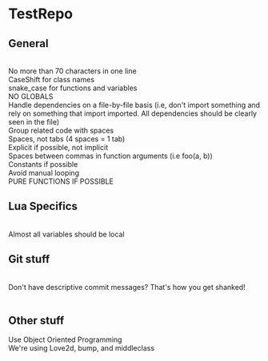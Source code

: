 # TestRepo</br>
<h2>General</h2></br>
No more than 70 characters in one line</br>
CaseShift for class names</br>
snake_case for functions and variables</br>
NO GLOBALS</br>
Handle dependencies on a file-by-file basis (i.e, don't import something and rely on something that import imported. All dependencies should be clearly seen in the file)</br>
Group related code with spaces</br>
Spaces, not tabs (4 spaces = 1 tab)</br>
Explicit if possible, not implicit</br>
Spaces between commas in function arguments (i.e foo(a, b))</br>
Constants if possible</br>
Avoid manual looping</br>
PURE FUNCTIONS IF POSSIBLE</br>
<h2>Lua Specifics</h2></br>
Almost all variables should be local</br>
<h2>Git stuff</h2></br>
Don't have descriptive commit messages? That's how you get shanked!
</br></br>
<h2>Other stuff</h2>
Use Object Oriented Programming</br>
We're using Love2d, bump, and middleclass</br>
